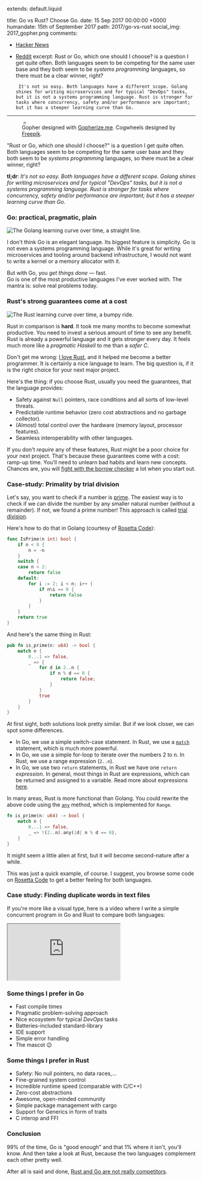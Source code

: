 extends: default.liquid

title:      Go vs Rust? Choose Go.
date:       15  Sep 2017 00:00:00 +0000
humandate:  15th of September 2017
path:       2017/go-vs-rust
social_img: 2017_gopher.png
comments: 
  - <a href="https://news.ycombinator.com/item?id=15266066">Hacker News</a>
  - <a href="https://www.reddit.com/r/golang/comments/70iwcd/go_vs_rust_choose_go/">Reddit</a>
excerpt: Rust or Go, which one should I choose? is a question I get quite often.
         Both languages seem to be competing for the same user base and they both seem to be
         *systems programming* languages, so there must be a clear winner, right?  
         
         It's not so easy. Both languages have a different scope. Golang shines for writing microservices and for typical "DevOps" tasks, but it is not a systems programming language. Rust is stronger for tasks where concurrency, safety and/or performance are important; but it has a steeper learning curve than Go.
---

<figure>
    <div class="loader">
            <object data="/img/posts/2017/go-vs-rust/hero.svg" type="image/svg+xml"></object>
            <img class="frozen" src="data:image/png;base64,iVBORw0KGgoAAAANSUhEUgAAAA8AAAAICAMAAAARDVXAAAAAnFBMVEX////n5eTj4eH+/v78+PPHwLivrKeblZGfmpfNzM2IkpPV2Nj//PiuopSwqZSml3agjmy6tJirppOCkpba3d335uGWeWuoupmqy7NrXlCszLCuuJOhjnP+6tb04t2ogm25vKfHyauWnJ7Iyqq5tpvzxZT5+vnttXmxytm3ztzH1du0zdy3zNr9+fT+8uW0y9rM0tHNz8vL19u7z9xCrukbAAAAMElEQVR42mNiQAVQPiMTMxKfhRUIOLm4oXweTiiA8jlx8GH6OaDgMZR/ix0MLoPkAXYYBDS1ha+TAAAAAElFTkSuQmCC" />
  </div>
  <figcaption>
Gopher designed with <a href="https://gopherize.me">Gopherize.me</a>. Cogwheels designed by <a href='http://www.freepik.com/free-vector/gear-background-with-pieces-in-different-colors_966124.htm'>Freepik</a>.
  </figcaption>
</figure>

"Rust or Go, which one should I choose?" is a question I get quite often.
Both languages seem to be competing for the same user base and they both seem to be
*systems programming* languages, so there must be a clear winner, right?

**tl;dr**: *It's not so easy. Both languages have a different scope. Golang shines for writing microservices and for typical "DevOps" tasks, but it is not a systems programming language. Rust is stronger for tasks where concurrency, safety and/or performance are important; but it has a steeper learning curve than Go.*

### Go: practical, pragmatic, plain

<img src="/img/posts/2017/go-vs-rust/go.png" alt="The Golang learning curve over time, a straight line."/>

I don't think Go is an elegant language. Its biggest feature is simplicity.
Go is not even a systems programming language. While it's great for writing microservices and tooling around backend infrastructure, I would not want to write a kernel or a memory allocator with it.

But with Go, you *get things done* &mdash; fast.  
Go is one of the most productive languages I've ever worked with.
The mantra is: solve real problems today. 

### Rust's strong guarantees come at a cost

<img src="/img/posts/2017/go-vs-rust/rust.png" alt="The Rust learning curve over time, a bumpy ride."/>

Rust in comparison is **hard**. It took me many months to become somewhat productive.
You need to invest a serious amount of time to see any benefit.
Rust is already a powerful language and it gets stronger every day.
It feels much more like a *pragmatic Haskell* to me than a *safer C*.

Don't get me wrong: [I love Rust](https://www.youtube.com/channel/UCZ_EWaQZCZuGGfnuqUoHujw), and it helped me become a better programmer. It is certainly a nice language to learn. The big question is, if it is the right choice for your next major project.

Here's the thing: if you choose Rust, usually you need the guarantees, that the language provides:

* Safety against `Null` pointers, race conditions and all sorts of low-level threats.
* Predictable runtime behavior (zero cost abstractions and no garbage collector).
* (Almost) total control over the hardware (memory layout, processor features).
* Seamless interoperability with other languages.

If you don't *require* any of these features, Rust might be a poor choice for your next project.
That's because these guarantees come with a cost: ramp-up time.
You'll need to unlearn bad habits and learn new concepts.
Chances are, you will [fight with the borrow checker](https://m-decoster.github.io/2017/01/16/fighting-borrowchk/) a lot when you start out.


### Case-study: Primality by trial division

Let's say, you want to check if a number is [prime](https://en.wikipedia.org/wiki/Prime_number).
The easiest way is to check if we can divide the number by any smaller natural number (without a remainder). If not, we found a prime number! This approach is called [trial division](https://en.wikipedia.org/wiki/Trial_division).

Here's how to do that in Golang (courtesy of [Rosetta Code](https://rosettacode.org/wiki/Primality_by_trial_division#Go)):

```go
func IsPrime(n int) bool {
	if n < 0 {
		n = -n
	}
	switch {
	case n < 2:
		return false
	default:
		for i := 2; i < n; i++ {
			if n%i == 0 {
				return false
			}
		}
	}
	return true
}
```

And here's the same thing in Rust:

```rust
pub fn is_prime(n: u64) -> bool {
    match n {
        0...1 => false,
        _ => {
            for d in 2..n {
                if n % d == 0 {
                    return false;
                }
            }
            true
        }
    }
}
```

At first sight, both solutions look pretty similar.
But if we look closer, we can spot some differences.


* In Go, we use a simple switch-case statement. In Rust, we use a [`match`](https://doc.rust-lang.org/1.2.0/book/match.html) statement, which is much more powerful.
* In Go, we use a simple for-loop to iterate over the numbers 2 to n. In Rust, we use a range expression (`2..n`).
* In Go, we use two `return` statements, in Rust we have one `return` *expression*. In general, most things in Rust are expressions, which can be returned and assigned to a variable. Read more about expressions [here](https://doc.rust-lang.org/beta/reference/expressions.html).

In many areas, Rust is more functional than Golang. You could rewrite the above code using the [`any`](https://doc.rust-lang.org/std/iter/trait.Iterator.html#method.any) method, which is implemented for `Range`.

```rust
fn is_prime(n: u64) -> bool {
    match n {
        0...1 => false,
        _ => !(2..n).any(|d| n % d == 0),
    }
}
```

It might seem a little alien at first, but it will become second-nature after a while.

This was just a quick example, of course. I suggest, you browse some code on [Rosetta Code](http://rosettacode.org/) to get a better feeling for both languages.

### Case study: Finding duplicate words in text files

If you're more like a visual type, here is a video where I write a simple
concurrent program in Go and Rust to compare both languages:

<div class="video-container">
    <iframe src="https://www.youtube.com/embed/B5xYBrxVSiE"
        webkitallowfullscreen mozallowfullscreen allowfullscreen>
    </iframe>
</div>

### Some things I prefer in Go

* Fast compile times
* Pragmatic problem-solving approach
* Nice ecosystem for typical *DevOps* tasks
* Batteries-included standard-library
* IDE support
* Simple error handling
* The mascot 😉

### Some things I prefer in Rust

* Safety: No null pointers, no data races,...
* Fine-grained system control
* Incredible runtime speed (comparable with C/C++)
* Zero-cost abstractions
* Awesome, open-minded community
* Simple package management with cargo
* Support for Generics in form of traits
* C interop and FFI

### Conclusion

99% of the time, Go is "good enough" and that 1% where it isn't, you'll know.
And then take a look at Rust, because the two languages complement each other pretty well.

After all is said and done, [Rust and Go are not really competitors](https://dave.cheney.net/2015/07/02/why-go-and-rust-are-not-competitors).